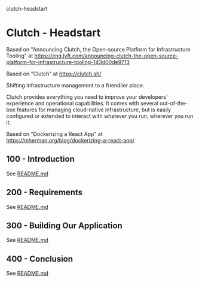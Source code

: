 clutch-headstart
# Clutch - Headstart

Based on "Announcing Clutch, the Open-source Platform for Infrastructure Tooling" at https://eng.lyft.com/announcing-clutch-the-open-source-platform-for-infrastructure-tooling-143d00de9713

Based on "Clutch" at https://clutch.sh/

Shifting infrastructure management to a friendlier place.

Clutch provides everything you need to improve your developers' experience and operational capabilities. It comes with several out-of-the-box features for managing cloud-native infrastructure, but is easily configured or extended to interact with whatever you run, wherever you run it.

Based on "Dockerizing a React App" at https://mherman.org/blog/dockerizing-a-react-app/

## 100 - Introduction

See [README.md](./100/README.md)

## 200 - Requirements

See [README.md](./200/README.md)

## 300 - Building Our Application

See [README.md](./300/README.md)

## 400 - Conclusion

See [README.md](./400/README.md)
